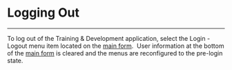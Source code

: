 # Logging Out
-----

To log out of the Training & Development application, select the Login - Logout menu item located on the [main form](<tdmain.md>).&nbsp; User information at the bottom of the [main form](<tdmain.md>) is cleared and the menus are 
reconfigured to the pre-login state.